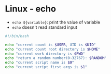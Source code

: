 # Linux - echo

- `echo ${variable}`: print the value of variable
- `echo` doesn't read standard input

```bash
#!/bin/bash

echo "current count is $USER, UID is $UID"
echo "current count root directory is $HOME"
echo "current work directory is $PWD"
echo "return a random number(0~32767): $RANDOM"
echo "current script name is $0"
echo "current script first args is $1"
```
